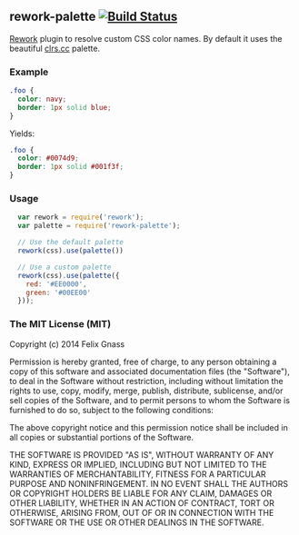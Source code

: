 ## rework-palette [![Build Status](https://travis-ci.org/fgnass/rework-palette.png)](https://travis-ci.org/fgnass/rework-palette)

[Rework](https://github.com/visionmedia/rework) plugin to resolve custom CSS
color names. By default it uses the beautiful [clrs.cc](http://clrs.cc) palette.

### Example

```css
.foo {
  color: navy;
  border: 1px solid blue;
}
```

Yields:

```css
.foo {
  color: #0074d9;
  border: 1px solid #001f3f;
}
```

### Usage

```js
  var rework = require('rework');
  var palette = require('rework-palette');

  // Use the default palette
  rework(css).use(palette())

  // Use a custom palette
  rework(css).use(palette({
    red: '#EE0000',
    green: '#00EE00'
  }));
```

### The MIT License (MIT)

Copyright (c) 2014 Felix Gnass

Permission is hereby granted, free of charge, to any person obtaining a copy
of this software and associated documentation files (the "Software"), to deal
in the Software without restriction, including without limitation the rights
to use, copy, modify, merge, publish, distribute, sublicense, and/or sell
copies of the Software, and to permit persons to whom the Software is
furnished to do so, subject to the following conditions:

The above copyright notice and this permission notice shall be included in
all copies or substantial portions of the Software.

THE SOFTWARE IS PROVIDED "AS IS", WITHOUT WARRANTY OF ANY KIND, EXPRESS OR
IMPLIED, INCLUDING BUT NOT LIMITED TO THE WARRANTIES OF MERCHANTABILITY,
FITNESS FOR A PARTICULAR PURPOSE AND NONINFRINGEMENT. IN NO EVENT SHALL THE
AUTHORS OR COPYRIGHT HOLDERS BE LIABLE FOR ANY CLAIM, DAMAGES OR OTHER
LIABILITY, WHETHER IN AN ACTION OF CONTRACT, TORT OR OTHERWISE, ARISING FROM,
OUT OF OR IN CONNECTION WITH THE SOFTWARE OR THE USE OR OTHER DEALINGS IN
THE SOFTWARE.
